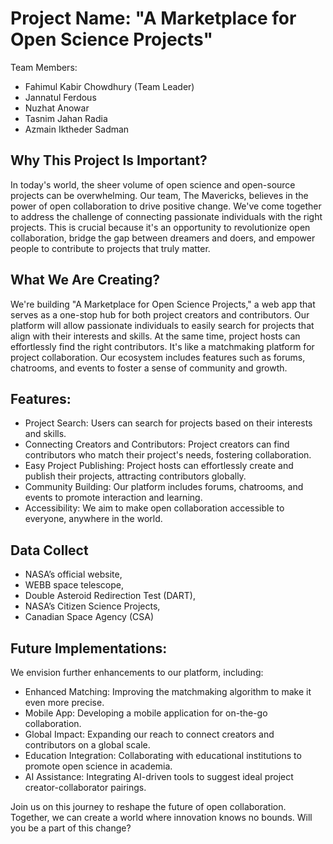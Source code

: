 # Project Name: "A Marketplace for Open Science Projects"

Team Members: 
- Fahimul Kabir Chowdhury (Team Leader)
- Jannatul Ferdous
- Nuzhat Anowar
- Tasnim Jahan Radia
- Azmain Iktheder Sadman

## Why This Project Is Important?
In today's world, the sheer volume of open science and open-source projects can be overwhelming. Our team, The Mavericks, believes in the power of open collaboration to drive positive change. We've come together to address the challenge of connecting passionate individuals with the right projects. This is crucial because it's an opportunity to revolutionize open collaboration, bridge the gap between dreamers and doers, and empower people to contribute to projects that truly matter.

## What We Are Creating?
We're building "A Marketplace for Open Science Projects," a web app that serves as a one-stop hub for both project creators and contributors. Our platform will allow passionate individuals to easily search for projects that align with their interests and skills. At the same time, project hosts can effortlessly find the right contributors. It's like a matchmaking platform for project collaboration. Our ecosystem includes features such as forums, chatrooms, and events to foster a sense of community and growth.

## Features:
- Project Search: Users can search for projects based on their interests and skills.
- Connecting Creators and Contributors: Project creators can find contributors who match their project's needs, fostering collaboration.
- Easy Project Publishing: Project hosts can effortlessly create and publish their projects, attracting contributors globally.
- Community Building: Our platform includes forums, chatrooms, and events to promote interaction and learning.
- Accessibility: We aim to make open collaboration accessible to everyone, anywhere in the world.

## Data Collect
- NASA’s official website,
- WEBB space telescope,
- Double Asteroid Redirection Test (DART),
- NASA’s Citizen Science Projects,
- Canadian Space Agency (CSA)

## Future Implementations:
We envision further enhancements to our platform, including:
- Enhanced Matching: Improving the matchmaking algorithm to make it even more precise.
- Mobile App: Developing a mobile application for on-the-go collaboration.
- Global Impact: Expanding our reach to connect creators and contributors on a global scale.
- Education Integration: Collaborating with educational institutions to promote open science in academia.
- AI Assistance: Integrating AI-driven tools to suggest ideal project creator-collaborator pairings.

Join us on this journey to reshape the future of open collaboration. Together, we can create a world where innovation knows no bounds. Will you be a part of this change?

